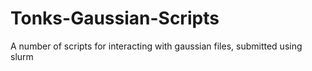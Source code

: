 # Tonks-Gaussian-Scripts
A number of scripts for interacting with gaussian files, submitted using slurm
